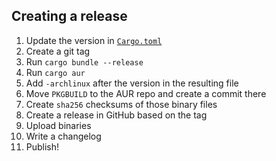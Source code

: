 ## Creating a release

1. Update the version in [`Cargo.toml`](./Cargo.toml)
1. Create a git tag
1. Run `cargo bundle --release`
1. Run `cargo aur`
1. Add `-archlinux` after the version in the resulting file
1. Move `PKGBUILD` to the AUR repo and create a commit there
1. Create `sha256` checksums of those binary files
1. Create a release in GitHub based on the tag
1. Upload binaries
1. Write a changelog
1. Publish!

